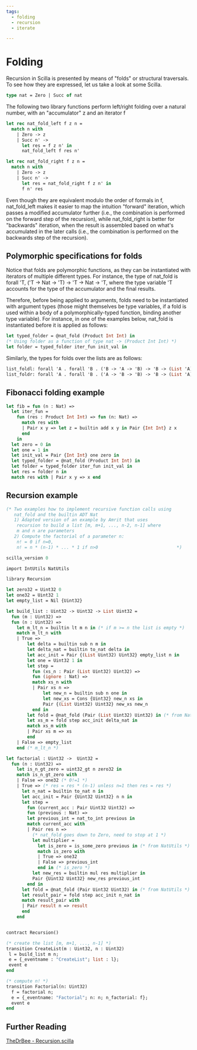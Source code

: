 ```yaml
---
tags:
  - folding
  - recursion
  - iterate

---
```


# Folding

Recursion in Scilla is presented by means of "folds" or structural traversals. To see how they are expressed, let us take a look at some Scilla.

```ocaml
type nat = Zero | Succ of nat
```

The following two library functions perform left/right folding over a natural number, with an "accumulator" z and an iterator f

```ocaml
let rec nat_fold_left f z n =
  match n with
    | Zero -> z
    | Succ n' ->
      let res = f z n' in
      nat_fold_left f res n'

let rec nat_fold_right f z n =
  match n with
    | Zero -> z
    | Succ n' ->
      let res = nat_fold_right f z n' in
      f n' res
```

Even though they are equivalent modulo the order of formals in f, nat_fold_left makes it easier to map the intuition "forward" iteration, which passes a modified accumulator further (i.e., the combination is performed on the forward step of the recursion), while nat_fold_right is better for "backwards" iteration, when the result is assembled based on what's accumulated in the later calls (i.e., the combination is performed on the backwards step of the recursion).

## Polymorphic specifications for folds

Notice that folds are polymorphic functions, as they can be instantiated with iterators of multiple different types. For instance, the type of nat_fold is forall 'T, ('T -> Nat -> 'T) -> 'T -> Nat -> 'T, where the type variable 'T accounts for the type of the accumulator and the final results.

Therefore, before being applied to arguments, folds need to be instantiated with argument types (those might themselves be type variables, if a fold is used within a body of a polymorphically-typed function, binding another type variable). For instance, in one of the examples below, nat_fold is instantiated before it is applied as follows:

```ocaml
let typed_folder = @nat_fold (Product Int Int) in
(* Using folder as a function of type nat -> (Product Int Int) *)
let folder = typed_folder iter_fun init_val in 
```

Similarly, the types for folds over the lists are as follows:

```ocaml
list_foldl: forall 'A . forall 'B . ('B -> 'A -> 'B) -> 'B -> (List 'A) -> 'B
list_foldr: forall 'A . forall 'B . ('A -> 'B -> 'B) -> 'B -> (List 'A) -> 'B
```

## Fibonacci folding example

```ocaml
let fib = fun (n : Nat) =>
  let iter_fun =
    fun (res : Product Int Int) => fun (n: Nat) =>
      match res with
      | Pair x y => let z = builtin add x y in Pair {Int Int} z x
      end
    in
  let zero = 0 in
  let one = 1 in
  let init_val = Pair {Int Int} one zero in
  let typed_folder = @nat_fold (Product Int Int) in
  let folder = typed_folder iter_fun init_val in
  let res = folder n in
  match res with | Pair x y => x end
```

## Recursion example

```ocaml
(* Two examples how to implement recursive function calls using
   nat_fold and the builtin ADT Nat
   1) Adapted version of an example by Amrit that uses
    recursion to build a list [m, m+1, ..., n-2, n-1] where
    m and n are parameters
   2) Compute the factorial of a parameter n:
    n! = 0 if n=0,
    n! = n * (n-1) * ... * 1 if n>0                              *)

scilla_version 0

import IntUtils NatUtils

library Recursion

let zero32 = Uint32 0
let one32 = Uint32 1
let empty_list = Nil {Uint32}

let build_list : Uint32 -> Uint32 -> List Uint32 =
  fun (m : Uint32) =>
  fun (n : Uint32) =>
    let m_lt_n = builtin lt m n in (* if m >= n the list is empty *)
    match m_lt_n with
    | True =>
        let delta = builtin sub n m in
        let delta_nat = builtin to_nat delta in
        let acc_init = Pair {(List Uint32) Uint32} empty_list n in
        let one = Uint32 1 in
        let step =
          fun (xs_n : Pair (List Uint32) Uint32) =>
          fun (ignore : Nat) =>
          match xs_n with
          | Pair xs n =>
              let new_n = builtin sub n one in
              let new_xs = Cons {Uint32} new_n xs in
              Pair {(List Uint32) Uint32} new_xs new_n
          end in
        let fold = @nat_fold (Pair (List Uint32) Uint32) in (* from NatUtils *)
        let xs_m = fold step acc_init delta_nat in
        match xs_m with
        | Pair xs m => xs
        end
    | False => empty_list
    end (* m_lt_n *)

let factorial : Uint32 ->  Uint32 =
  fun (n : Uint32) =>
    let is_n_gt_zero = uint32_gt n zero32 in
    match is_n_gt_zero with
    | False => one32 (* 0!=1 *)
    | True => (* res = res * (n-1) unless n=1 then res = res *)
      let n_nat = builtin to_nat n in
      let acc_init = Pair {Uint32 Uint32} n n in
      let step =
        fun (current_acc : Pair Uint32 Uint32) =>
        fun (previous : Nat) =>
        let previous_int = nat_to_int previous in
        match current_acc with
        | Pair res n =>
          (* nat_fold goes down to Zero, need to stop at 1 *)
          let multiplier =
            let is_zero = is_some_zero previous in (* from NatUtils *)
            match is_zero with
            | True => one32
            | False => previous_int
            end in (* is_zero *)
          let new_res = builtin mul res multiplier in
          Pair {Uint32 Uint32} new_res previous_int
        end in
      let fold = @nat_fold (Pair Uint32 Uint32) in (* from NatUtils *)
      let result_pair = fold step acc_init n_nat in
      match result_pair with
      | Pair result n => result
      end
    end


contract Recursion()

(* create the list [m, m+1, ..., n-1] *)
transition CreateList(m : Uint32, n : Uint32)
 l = build_list m n;
 e = {_eventname : "CreateList"; list : l};
 event e
end

(* compute n! *)
transition Factorial(n: Uint32)
  f = factorial n;
  e = {_eventname: "Factorial"; n: n; n_factorial: f};
  event e
end
```

## Further Reading

[TheDrBee - Recursion.scilla](https://github.com/TheDrBee/oSCILLAtor/blob/main/contracts/Recursion.scilla)
